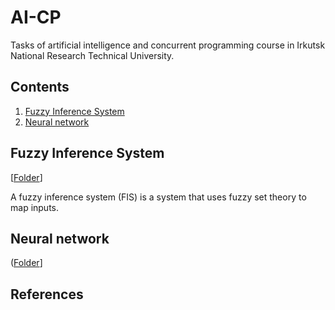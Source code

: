 # AI-CP
Tasks of artificial intelligence and concurrent programming course in Irkutsk National Research Technical University.

## Contents
1. [Fuzzy Inference System](#fuzzy-inference-system)
2. [Neural network](#neural-network)

## Fuzzy Inference System

[[Folder](https://github.com/xtenzQ/AI-CP/tree/master/Fuzzy%20Inference%20System)]

A fuzzy inference system (FIS) is a system that uses fuzzy set theory to map inputs.

## Neural network

([Folder](https://github.com/xtenzQ/AI-CP/tree/master/Biological%20neural%20network)]

## References

